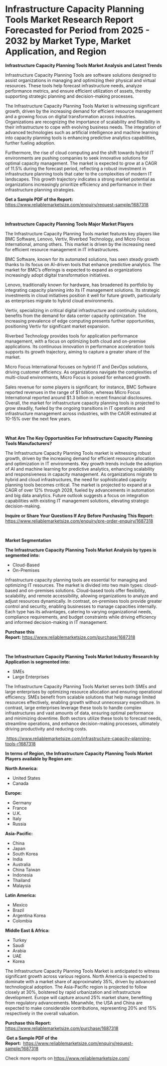<p><h1>Infrastructure Capacity Planning Tools Market Research Report Forecasted for Period from 2025 -  2032 by Market Type, Market Application, and Region</h1></p><p><strong>Infrastructure Capacity Planning Tools Market Analysis and Latest Trends</strong></p>
<p><p>Infrastructure Capacity Planning Tools are software solutions designed to assist organizations in managing and optimizing their physical and virtual resources. These tools help forecast infrastructure needs, analyze performance metrics, and ensure efficient utilization of assets, thereby supporting strategic planning and decision-making processes.</p><p>The Infrastructure Capacity Planning Tools Market is witnessing significant growth, driven by the increasing demand for efficient resource management and a growing focus on digital transformation across industries. Organizations are recognizing the importance of scalability and flexibility in their infrastructure to cope with evolving business needs. The integration of advanced technologies such as artificial intelligence and machine learning into capacity planning tools is enhancing predictive analytics capabilities, further fueling adoption.</p><p>Furthermore, the rise of cloud computing and the shift towards hybrid IT environments are pushing companies to seek innovative solutions for optimal capacity management. The market is expected to grow at a CAGR of 11.5% during the forecast period, reflecting a robust investment in infrastructure planning tools that cater to the complexities of modern IT landscapes. This growth trajectory indicates a strong market potential as organizations increasingly prioritize efficiency and performance in their infrastructure planning strategies.</p></p>
<p><strong>Get a Sample PDF of the Report:&nbsp;</strong> <a href="https://www.reliablemarketsize.com/enquiry/request-sample/1687318?utm_campaign=2747&utm_medium=2&utm_source=Github&utm_content=ia&utm_term=26032025&utm_id=infrastructure-capacity-planning-tools">https://www.reliablemarketsize.com/enquiry/request-sample/1687318</a></p>
<p>&nbsp;</p>
<p><strong>Infrastructure Capacity Planning Tools Major Market Players</strong></p>
<p><p>The Infrastructure Capacity Planning Tools market features key players like BMC Software, Lenovo, Vertiv, Riverbed Technology, and Micro Focus International, among others. This market is driven by the increasing need for efficient resource management in IT infrastructures. </p><p>BMC Software, known for its automated solutions, has seen steady growth thanks to its focus on AI-driven tools that enhance predictive analytics. The market for BMC’s offerings is expected to expand as organizations increasingly adopt digital transformation initiatives.</p><p>Lenovo, traditionally known for hardware, has broadened its portfolio by integrating capacity planning into its IT management solutions. Its strategic investments in cloud initiatives position it well for future growth, particularly as enterprises migrate to hybrid cloud environments.</p><p>Vertiv, specializing in critical digital infrastructure and continuity solutions, benefits from the demand for data center capacity optimization. The increasing prevalence of edge computing presents further opportunities, positioning Vertiv for significant market expansion.</p><p>Riverbed Technology provides tools for application performance management, with a focus on optimizing both cloud and on-premise applications. Its continuous innovation in performance acceleration tools supports its growth trajectory, aiming to capture a greater share of the market.</p><p>Micro Focus International focuses on hybrid IT and DevOps solutions, driving customer efficiency. As organizations navigate the complexities of multi-cloud environments, Micro Focus is poised for enhanced growth.</p><p>Sales revenue for some players is significant; for instance, BMC Software reported revenues in the range of $1 billion, whereas Micro Focus International reported around $1.3 billion in recent financial disclosures. Overall, the market for infrastructure capacity planning tools is projected to grow steadily, fueled by the ongoing transitions in IT operations and infrastructure management across industries, with the CAGR estimated at 10-15% over the next few years.</p></p>
<p>&nbsp;</p>
<p><strong>What Are The Key Opportunities For Infrastructure Capacity Planning Tools Manufacturers?</strong></p>
<p><p>The Infrastructure Capacity Planning Tools market is witnessing robust growth, driven by the increasing demand for efficient resource allocation and optimization in IT environments. Key growth trends include the adoption of AI and machine learning for predictive analytics, enhancing scalability and responsiveness in capacity management. As organizations migrate to hybrid and cloud infrastructures, the need for sophisticated capacity planning tools becomes critical. The market is projected to expand at a CAGR of over 12% through 2028, fueled by advancements in automation and big data analytics. Future outlook suggests a focus on integration capabilities with existing IT management solutions, elevating strategic decision-making.</p></p>
<p><strong>Inquire or Share Your Questions If Any Before Purchasing This Report:</strong> <a href="https://www.reliablemarketsize.com/enquiry/pre-order-enquiry/1687318?utm_campaign=2747&utm_medium=2&utm_source=Github&utm_content=ia&utm_term=26032025&utm_id=infrastructure-capacity-planning-tools">https://www.reliablemarketsize.com/enquiry/pre-order-enquiry/1687318</a></p>
<p>&nbsp;</p>
<p><strong>Market Segmentation</strong></p>
<p><strong>The Infrastructure Capacity Planning Tools Market Analysis by types is segmented into:</strong></p>
<p><ul><li>Cloud-Based</li><li>On-Premises</li></ul></p>
<p><p>Infrastructure capacity planning tools are essential for managing and optimizing IT resources. The market is divided into two main types: cloud-based and on-premises solutions. Cloud-based tools offer flexibility, scalability, and remote accessibility, allowing organizations to analyze and adjust resources dynamically. In contrast, on-premises tools provide greater control and security, enabling businesses to manage capacities internally. Each type has its advantages, catering to varying organizational needs, compliance requirements, and budget constraints while driving efficiency and informed decision-making in IT management.</p></p>
<p><strong>Purchase this Report:&nbsp;</strong><a href="https://www.reliablemarketsize.com/purchase/1687318?utm_campaign=2747&utm_medium=2&utm_source=Github&utm_content=ia&utm_term=26032025&utm_id=infrastructure-capacity-planning-tools">https://www.reliablemarketsize.com/purchase/1687318</a></p>
<p>&nbsp;</p>
<p><strong>The Infrastructure Capacity Planning Tools Market Industry Research by Application is segmented into:</strong></p>
<p><ul><li>SMEs</li><li>Large Enterprises</li></ul></p>
<p><p>The Infrastructure Capacity Planning Tools Market serves both SMEs and large enterprises by optimizing resource allocation and ensuring operational efficiency. SMEs benefit from scalable solutions that help manage limited resources effectively, enabling growth without unnecessary expenditure. In contrast, large enterprises leverage these tools to handle complex infrastructures and vast amounts of data, ensuring optimal performance and minimizing downtime. Both sectors utilize these tools to forecast needs, streamline operations, and enhance decision-making processes, ultimately driving productivity and reducing costs.</p></p>
<p><a href="https://www.reliablemarketsize.com/infrastructure-capacity-planning-tools-r1687318?utm_campaign=2747&utm_medium=2&utm_source=Github&utm_content=ia&utm_term=26032025&utm_id=infrastructure-capacity-planning-tools">&nbsp;https://www.reliablemarketsize.com/infrastructure-capacity-planning-tools-r1687318</a></p>
<p><strong>In terms of Region, the Infrastructure Capacity Planning Tools Market Players available by Region are:</strong></p>
<p>
    <p> <strong> North America: </strong>
        <ul>
            <li>United States</li>
            <li>Canada</li>
        </ul>
        </p> 
    <p> <strong> Europe: </strong>
        <ul>
            <li>Germany</li>
            <li>France</li>
            <li>U.K.</li>
            <li>Italy</li>
            <li>Russia</li>
        </ul>
        </p> 
    <p> <strong> Asia-Pacific: </strong>
        <ul>
            <li>China</li>
            <li>Japan</li>
            <li>South Korea</li>
            <li>India</li>
            <li>Australia</li>
            <li>China Taiwan</li>
            <li>Indonesia</li>
            <li>Thailand</li>
            <li>Malaysia</li>
        </ul>
        </p> 
    <p> <strong> Latin America: </strong>
        <ul>
            <li>Mexico</li>
            <li>Brazil</li>
            <li>Argentina Korea</li>
            <li>Colombia</li>
        </ul>
        </p> 
    <p> <strong> Middle East & Africa: </strong>
        <ul>
            <li>Turkey</li>
            <li>Saudi</li>
            <li>Arabia</li>
            <li>UAE</li>
            <li>Korea</li>
        </ul>
    </p>
    </p>
<p><p>The Infrastructure Capacity Planning Tools Market is anticipated to witness significant growth across various regions. North America is expected to dominate with a market share of approximately 35%, driven by advanced technological adoption. The Asia-Pacific region is projected to follow closely at 30%, bolstered by rapid urbanization and infrastructure development. Europe will capture around 25% market share, benefiting from regulatory advancements. Meanwhile, the USA and China are expected to make considerable contributions, representing 20% and 15% respectively in the overall valuation.</p></p>
<p><strong>Purchase this Report: </strong><a href="https://www.reliablemarketsize.com/purchase/1687318?utm_campaign=2747&utm_medium=2&utm_source=Github&utm_content=ia&utm_term=26032025&utm_id=infrastructure-capacity-planning-tools">https://www.reliablemarketsize.com/purchase/1687318</a></p>
<p>&nbsp;<strong>Get a Sample PDF of the Report:&nbsp;&nbsp;</strong><a href="https://www.reliablemarketsize.com/enquiry/request-sample/1687318?utm_campaign=2747&utm_medium=2&utm_source=Github&utm_content=ia&utm_term=26032025&utm_id=infrastructure-capacity-planning-tools">https://www.reliablemarketsize.com/enquiry/request-sample/1687318</a></p>
<p><strong></strong></p>
<p>Check more reports on <a href="https://www.reliablemarketsize.com/?utm_campaign=2747&utm_medium=2&utm_source=Github&utm_content=ia&utm_term=26032025&utm_id=infrastructure-capacity-planning-tools">https://www.reliablemarketsize.com/</a></p>